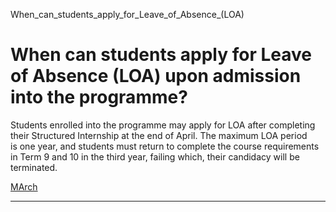 When_can_students_apply_for_Leave_of_Absence_(LOA)



When can students apply for Leave of Absence (LOA) upon admission into the programme?
=====================================================================================

Students enrolled into the programme may apply for LOA after completing their Structured Internship at the end of April. The maximum LOA period is one year, and students must return to complete the course requirements in Term 9 and 10 in the third year, failing which, their candidacy will be terminated.

[MArch](https://www.sutd.edu.sg/asd/tag/march/)

---

